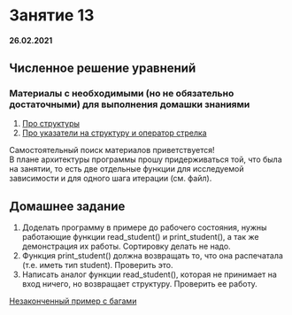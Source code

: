 # Занятие 13

#### 26.02.2021

## Численное решение уравнений

### Материалы с необходимыми (но не обязательно достаточными) для выполнения домашки знаниями

1. [Про структуры](https://rtfm.co.ua/c-struktury/)
2. [Про указатели на структуру и оператор стрелка](http://www.c-cpp.ru/books/ispolzovanie-ukazateley-na-strukturu)

Самостоятельный поиск материалов приветствуется!  
В плане архитектуры программы прошу придерживаться той, что была на занятии, то есть две отдельные функции для исследуемой зависимости и для одного шага итерации (см. файл).

## Домашнее задание

1. Доделать программу в примере до рабочего состояния, нужны работающие функции read_student() и print_student(), а так же демонстрация их работы. Сортировку делать не надо.  
2. Функция print_student() должна возвращать то, что она распечатала (т.е. иметь тип student). Проверить это. 
3. Написать аналог функции read_student(), которая не принимает на вход ничего, но возвращает структуру. Проверить ее работу.  

[Незаконченный пример с багами](https://uneex.org/LecturesVMSH/C/2012-04-10?action=AttachFile&do=view&target=1.c)